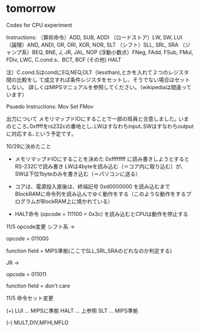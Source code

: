 tomorrow
========

Codes for CPU experiment

Instructions:
（算術命令）ADD, SUB, ADDI 
（ロードストア）LW, SW, LUI
（論理）AND, ANDI, OR, ORI, XOR, NOR, SLT 
（シフト）SLL, SRL, SRA
（ジャンプ系）BEQ, BNE, J, JR, JAL, NOP
 (浮動小数点）FNeg, FAdd, FSub, FMul, FDiv, LWC, C.cond.s、BCT, BCF
 (その他) HALT

 注）C.cond.SはcondにEQ,NEQ,OLT（lessthan),とかを入れて２つのレジスタ間の比較をし
 て成立すれば条件レジスタをセットし、そうでない場合はセットしない。
 詳しくはMIPSマニュアルを参照してください。（wikipediaは間違っています）
 
Psuedo Instructions:
Mov
Set
FMov


出力について
メモリマップドIOにすることで一部の班員と合意しました｡
いまのところ､0xffffをrs232cの番地とし､LWはすなわちinput､SWはすなわちoutputに対応する､という予定です｡


10/29に決めたこと
* メモリマップドIOにすることを決めた
0xffffffff に読み書きしようとするとRS-232Cで読み書き
LWは4byteを読み込む（＝コア内に取り込む）が、SWは下位1byteのみを書き込む（＝パソコンに送る）

* コアは、電源投入直後は、終端記号 0xd0000000 を読み込むまでBlockRAMに命令列を読み込んでゆく動作をする（このような動作をするプログラムがBlockRAM上に焼かれている）
* HALT命令 (opcode = 111100 = 0x3c) を読み込むとCPUは動作を停止する


11/5 opcode変更
シフト系 →

opcode = 011000

function field = MIPS準拠(ここでSLL,SRL,SRAのどれなのか判定する)


JR →

opcode = 011011

function field = don't care



11/5 命令セット変更

(+) LUI ... MIPSに準拠   HALT ... 上参照   SLT ... MIPS準拠

(-) MULT,DIV,MFHI,MFLO
